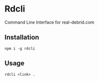 Rdcli
=======

Command Line Interface for real-debrid.com

## Installation ##

`npm i -g rdcli`

## Usage ##

`rdcli <link> .`


